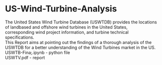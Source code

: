# US-Wind-Turbine-Analysis
The United States Wind Turbine Database (USWTDB) provides the locations of landbased and offshore wind turbines in the United States, corresponding wind project information, and turbine technical specifications.<br/>
This Report aims at pointing out the findings of a thorough analysis of the USWTDB for a better understanding of the Wind Turbines market in the US.</br>
USWTB-Fina;.ipynb - python file <br/>
USWTV.pdf - report 
